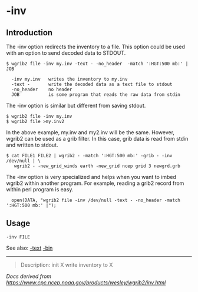 # -inv

## Introduction

The -inv option redirects the inventory to
a file. This option could be used with an option to send decoded
data to STDOUT.

```
$ wgrib2 file -inv my.inv -text - -no_header  -match ':HGT:500 mb:' |  JOB

  -inv my.inv   writes the inventory to my.inv
  -text -       write the decoded data as a text file to stdout
  -no_header    no header
  JOB           is some program that reads the raw data from stdin
```

The -inv option is similar but different from saving
stdout.

```
$ wgrib2 file -inv my.inv
$ wgrib2 file >my.inv2
```

In the above example, my.inv and my2.inv will be the same. However,
wgrib2 can be used as a grib filter. In this case, grib data is read
from stdin and written to stdout.

```
$ cat FILE1 FILE2 | wgrib2 - -match ':HGT:500 mb:' -grib - -inv /dev/null | \
   wgrib2 - -new_grid_winds earth -new_grid ncep grid 3 newgrd.grb
```

The -inv option is very specialized and helps
when you want to imbed wgrib2 within another program. For example,
reading a grib2 record from within perl program is easy.

```
  open(DATA, "wgrib2 file -inv /dev/null -text - -no_header -match ':HGT:500 mb:' |");
```

## Usage

```
-inv FILE
```

See also:
[-text](./text.md)
[-bin](./bin.bin)

---

> Description: init X write inventory to X

_Docs derived from <https://www.cpc.ncep.noaa.gov/products/wesley/wgrib2/inv.html>_
